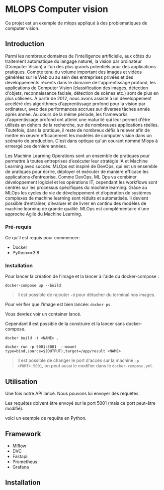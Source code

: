 # MLOPS Computer vision

Ce projet est un exemple de mlops appliqué à des problematiques de computer vision.

## Introduction

Parmi les nombreux domaines de l'intelligence artificielle, aux côtés du traitement automatique du langage naturel, la vision par ordinateur (Computer Vision) a l'un des plus grands potentiels pour des applications pratiques. Compte tenu du volume important des images et vidéos générées sur le Web ou au sein des entreprises privées et des développements récents dans le domaine de l'apprentissage profond, les applications de Computer Vision (classification des images, détection d'objets, reconnaissance faciale, détection de scènes etc.) sont de plus en plus utilisées. À partir de 2012, nous avons assisté à un développement accéléré des algorithmes d'apprentissage profond pour la vision par ordinateur, avec des performances accrues sur diverses tâches année après année. Au cours de la même période, les frameworks d'apprentissage profond ont atteint une maturité qui leur permet d'être utilisés en dehors de la recherche, sur de nombreuses applications réelles. Toutefois, dans la pratique, il reste de nombreux défis à relever afin de mettre en œuvre efficacement les modèles de computer vision dans un scénario de production. C'est dans optique qu'un courant nommé Mlops à ermergé ces dernière années.  

Les Machine Learning Operations sont un ensemble de pratiques pour permettre à toutes entreprises d’exécuter leur stratégie IA et Machine Learning avec succès.
MLOps est inspiré de DevOps, qui est un ensemble de pratiques pour écrire, déployer et exécuter de manière efficace les applications d’entreprise. Comme DevOps, ML Ops va combiner développement logiciel et les opérations IT, cependant les workflows sont centrés sur les processus spécifiques du machine learning.
Grâce au MLOps les cycles de vie de développement et d’opération de systèmes complexes de machine learning sont réduits et automatisés. Il devient possible d’entraîner, d’évaluer et de livrer en continu des modèles de machine learning de grande qualité. MLOps est complémentaire d’une approche Agile du Machine Learning.


### Pré-requis

Ce qu'il est requis pour commencer:

- Docker
- Python==3.8

### Installation

Pour lancer la création de l'image et la lancer à l'aide du docker-compose :  

``docker-compose up --build``

> Il est possible de rajouter ``-d`` pour détacher du terminal nos images.

Pour vérifier que l'image est bien lancée:  ``docker ps``.  

Vous devriez voir un container lancé.

Cependant il est possible de la construire et la lancer sans docker-compose.

``docker build -t <NAME> . ``

``docker run -p 5001:5001  --mount type=bind,source=$(OUTPUT),target=/app/result <NAME>``


> Il est possible de changer le port d'accès sur la machine `-p <PORT>:5001`, on peut aussi le modifier dans le `docker-compose.yml`.

## Utilisation

Une fois notre API lancé. Nous pouvons lui envoyer des requêtes.

Les requêtes doivent être envoyé sur le port 5001 (mais ce port peut-être modifié).

voici un exemple de requête en Python.



## Framework

- Mlflow
- DVC
- Fastapi
- Prometheus
- Grafana

## Installation

